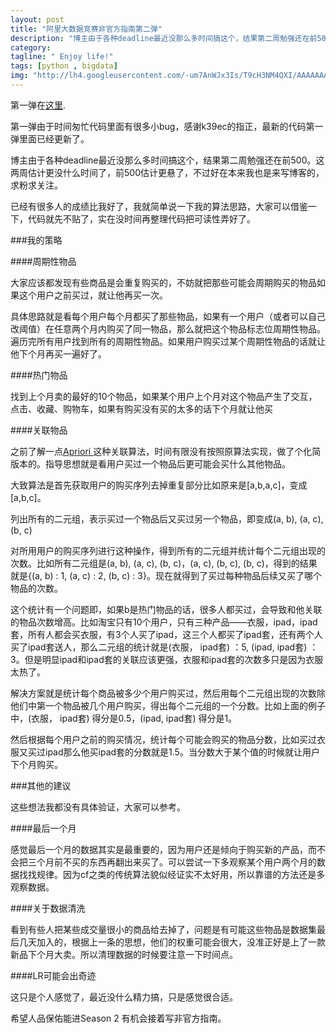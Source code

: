 ```yaml
---
layout: post
title: "阿里大数据竞赛非官方指南第二弹"
description: "博主由于各种deadline最近没那么多时间搞这个，结果第二周勉强还在前500。这两周估计更没什么时间了，前500估计更悬了，不过好在本来我也是来写博客的，求粉求关注。"
category:
tagline: " Enjoy life!"
tags: [python , bigdata]
img: "http://lh4.googleusercontent.com/-um7AnWJx3Is/T9cH3NM4QXI/AAAAAAAAASc/mR1biDySqMo/s480/Stack_4.jpg"
---
```


第一弹在[这里](http://oilbeater.com/2014/03/16/the-setup-of-bigdata-race/).

第一弹由于时间匆忙代码里面有很多小bug，感谢k39ec的指正，最新的代码第一弹里面已经更新了。

博主由于各种deadline最近没那么多时间搞这个，结果第二周勉强还在前500。这两周估计更没什么时间了，前500估计更悬了，不过好在本来我也是来写博客的，求粉求关注。

已经有很多人的成绩比我好了，我就简单说一下我的算法思路，大家可以借鉴一下，代码就先不贴了，实在没时间再整理代码把可读性弄好了。

###我的策略

####周期性物品

大家应该都发现有些商品是会重复购买的，不妨就把那些可能会周期购买的物品如果这个用户之前买过，就让他再买一次。

具体思路就是看每个用户每个月都买了那些物品，如果有一个用户（或者可以自己改阈值）在任意两个月内购买了同一物品，那么就把这个物品标志位周期性物品。遍历完所有用户找到所有的周期性物品。如果用户购买过某个周期性物品的话就让他下个月再买一遍好了。

####热门物品

找到上个月卖的最好的10个物品，如果某个用户上个月对这个物品产生了交互，点击、收藏、购物车，如果有购买没有买的太多的话下个月就让他买

####关联物品

之前了解一点[Apriori ](http://en.wikipedia.org/wiki/Apriori_algorithm)这种关联算法，时间有限没有按照原算法实现，做了个化简版本的。指导思想就是看用户买过一个物品后更可能会买什么其他物品。

大致算法是首先获取用户的购买序列去掉重复部分比如原来是[a,b,a,c]，变成[a,b,c]。

列出所有的二元组，表示买过一个物品后又买过另一个物品，即变成(a, b), (a, c), (b, c)

对所用用户的购买序列进行这种操作，得到所有的二元组并统计每个二元组出现的次数。比如所有二元组是(a, b), (a, c), (b, c)，(a, c), (b, c),  (b, c)，得到的结果就是{(a, b) : 1, (a, c) : 2, (b, c) : 3}。现在就得到了买过每种物品后续又买了哪个物品的次数。

这个统计有一个问题即，如果b是热门物品的话，很多人都买过，会导致和他关联的物品次数增高。比如淘宝只有10个用户，只有三种产品——衣服，ipad，ipad套，所有人都会买衣服，有3个人买了ipad，这三个人都买了ipad套，还有两个人买了ipad套送人，那么二元组的统计就是(衣服， ipad套) ：5, (ipad, ipad套) ：3。但是明显ipad和ipad套的关联应该更强，衣服和ipad套的次数多只是因为衣服太热了。

解决方案就是统计每个商品被多少个用户购买过，然后用每个二元组出现的次数除他们中第一个物品被几个用户购买，得出每个二元组的一个分数。比如上面的例子中，(衣服， ipad套) 得分是0.5，(ipad, ipad套) 得分是1。

 然后根据每个用户之前的购买情况，统计每个可能会购买的物品分数，比如买过衣服又买过ipad那么他买ipad套的分数就是1.5。当分数大于某个值的时候就让用户下个月购买。

###其他的建议

这些想法我都没有具体验证，大家可以参考。

####最后一个月

感觉最后一个月的数据其实是最重要的，因为用户还是倾向于购买新的产品，而不会把三个月前不买的东西再翻出来买了。可以尝试一下多观察某个用户两个月的数据找找规律。因为cf之类的传统算法貌似经证实不太好用，所以靠谱的方法还是多观察数据。

####关于数据清洗

看到有些人把某些成交量很小的商品给去掉了，问题是有可能这些物品是数据集最后几天加入的，根据上一条的思想，他们的权重可能会很大，没准正好是上了一款新品下个月大卖。所以清理数据的时候要注意一下时间点。

####LR可能会出奇迹

这只是个人感觉了，最近没什么精力搞，只是感觉很合适。

希望人品保佑能进Season 2 有机会接着写非官方指南。
